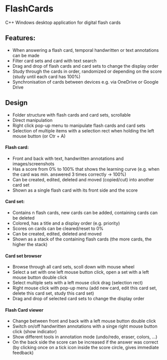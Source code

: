 # FlashCards
C++ Windows desktop application for digital flash cards

## Features:
- When answering a flash card, temporal handwritten or text annotations can be made
- Filter card sets and card with text search
- Drag and drop of flash cards and card sets to change the display order
- Study through the cards in order, randomized or depending on the score (study until each card has 100%)
- Synchronisation of cards between devices e.g. via OneDrive or Google Drive

## Design
- Folder structure with flash cards and card sets, scrollable
- Direct manipulation
- Right click pop-up menu to manipulate flash cards and card sets
- Selection of multiple items with a selection rect when holding the left mouse button (or Ctr + A)

#### Flash card:
- Front and back with text, handwritten annotations and images/screenshots
- Has a score from 0% to 100% that shows the learning curve (e.g. when the card was min. answered 3 times correctly -> 100%)
- Can be created, edited, deleted and moved (copied/cut) into another card set
- Shown as a single flash card with its front side and the score

#### Card set:
- Contains n flash cards, new cards can be added, containing cards can be deleted
- Colored, has a title and a display order (e.g. priority)
- Scores on cards can be cleared/reset to 0%
- Can be created, edited, deleted and moved
- Shown as a stack of the containing flash cards (the more cards, the higher the stack)

#### Card set browser
- Browse through all card sets, scoll down with mouse wheel
- Select a set with one left mouse button click, open a set with a left mouse button double click
- Select multiple sets with a left mouse click drag (selection rect)
- Right mouse click with pop-up menu (add new card, edit this card set, delete this card set, study this card set)
- Drag and drop of selected card sets to change the display order

#### Flash Card viewer
- Change between front and back with a left mouse button double click
- Switch on/off handwritten annotations with a singe right mouse button click (show indicator)
- Show different tools in annotation mode (undo/redo, eraser, colors, ...)
- On the back side the score can be increased if the answer was correct (by clicking once on a tick icon inside the score circle, gives immediate feedback)
